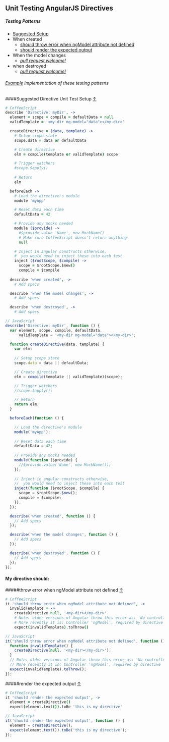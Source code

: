 ## Unit Testing AngularJS Directives

##### Testing Patterns

* [Suggested Setup](#suggested-directive-unit-test-setup-)
* When created
  * [should throw error when ngModel attribute not defined](#throw-error-when-ngmodel-attribute-not-defined-)
  * [should render the expected output](#render-the-expected-output-)
* When the model changes
  * *[pull request welcome!](../#contributing-test-patterns)*
* when destroyed
  * *[pull request welcome!](../#contributing-test-patterns)*

###### [Example](../example) implementation of these testing patterns

####Suggested Directive Unit Test Setup [&#8593;](#testing-patterns)
```CoffeeScript
# CoffeeScript
describe 'Directive: myDir', ->
  element = scope = compile = defaultData = null
  validTemplate = '<my-dir ng-model="data"></my-dir>'

  createDirective = (data, template) ->
    # Setup scope state
    scope.data = data or defaultData

    # Create directive
    elm = compile(template or validTemplate) scope

    # Trigger watchers
    #scope.$apply()
    
    # Return
    elm

  beforeEach ->
    # Load the directive's module
    module 'myApp'

    # Reset data each time
    defaultData = 42

    # Provide any mocks needed
    module ($provide) ->
      #$provide.value 'Name', new MockName()
      # Make sure CoffeeScript doesn't return anything
      null

    # Inject in angular constructs otherwise,
    #  you would need to inject these into each test
    inject ($rootScope, $compile) ->
      scope = $rootScope.$new()
      compile = $compile
    
  describe 'when created', ->
    # Add specs

  describe 'when the model changes', ->
    # Add specs

  describe 'when destroyed', ->
    # Add specs
```

```JavaScript
// JavaScript
describe('Directive: myDir', function () {
  var element, scope, compile, defaultData,
      validTemplate = '<my-dir ng-model="data"></my-dir>';

  function createDirective(data, template) {
    var elm;
    
    // Setup scope state
    scope.data = data || defaultData;

    // Create directive
    elm = compile(template || validTemplate)(scope);

    // Trigger watchers
    //scope.$apply();

    // Return
    return elm;
  }

  beforeEach(function () {

    // Load the directive's module
    module('myApp');
    
    // Reset data each time
    defaultData = 42;
    
    // Provide any mocks needed
    module(function ($provide) {
      //$provide.value('Name', new MockName());
    });
    
    // Inject in angular constructs otherwise,
    //  you would need to inject these into each test
    inject(function ($rootScope, $compile) {
      scope = $rootScope.$new();
      compile = $compile;
    });
  });

  describe('when created', function () {
    // Add specs
  });

  describe('when the model changes', function () {
    // Add specs
  });

  describe('when destroyed', function () {
    // Add specs
  });
});
```

#### My directive should:

#####throw error when ngModel attribute not defined [&#8593;](#testing-patterns)
```CoffeeScript
# CoffeeScript
it 'should throw error when ngModel attribute not defined', ->
  invalidTemplate = ->
    createDirective null, '<my-dir></my-dir>'
    # Note: older versions of Angular throw this error as: 'No controller: ngModel'
    # More recently it is: Controller 'ngModel', required by directive 'myDir', can't be found!
    expect(invalidTemplate).toThrow()
```

```JavaScript
// JavaScript
it('should throw error when ngModel attribute not defined', function () {
  function invalidTemplate() {
    createDirective(null, '<my-dir></my-dir>');
  }
  // Note: older versions of Angular throw this error as: 'No controller: ngModel'
  // More recently it is: Controller 'ngModel', required by directive 'myDir', can't be found!
  expect(invalidTemplate).toThrow();
});
```

#####render the expected output [&#8593;](#testing-patterns)
```CoffeeScript
# CoffeeScript
it 'should render the expected output', ->
  element = createDirective()
  expect(element.text()).toBe 'this is my directive'
```

```JavaScript
// JavaScript
it('should render the expected output', function () {
  element = createDirective();
  expect(element.text()).toBe('this is my directive');
});
```


